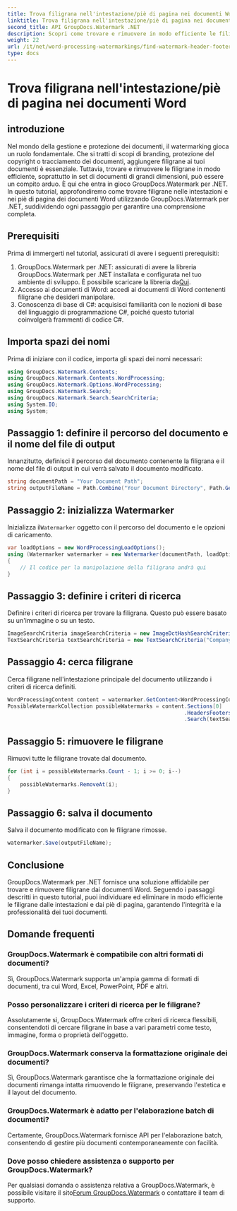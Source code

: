 ```yaml
---
title: Trova filigrana nell'intestazione/piè di pagina nei documenti Word
linktitle: Trova filigrana nell'intestazione/piè di pagina nei documenti Word
second_title: API GroupDocs.Watermark .NET
description: Scopri come trovare e rimuovere in modo efficiente le filigrane dai documenti Word utilizzando GroupDocs per .NET, garantendo l'integrità e la professionalità dei documenti.
weight: 22
url: /it/net/word-processing-watermarkings/find-watermark-header-footer-word-docs/
type: docs
---
```

# Trova filigrana nell'intestazione/piè di pagina nei documenti Word

## introduzione
Nel mondo della gestione e protezione dei documenti, il watermarking gioca un ruolo fondamentale. Che si tratti di scopi di branding, protezione del copyright o tracciamento dei documenti, aggiungere filigrane ai tuoi documenti è essenziale. Tuttavia, trovare e rimuovere le filigrane in modo efficiente, soprattutto in set di documenti di grandi dimensioni, può essere un compito arduo. È qui che entra in gioco GroupDocs.Watermark per .NET. In questo tutorial, approfondiremo come trovare filigrane nelle intestazioni e nei piè di pagina dei documenti Word utilizzando GroupDocs.Watermark per .NET, suddividendo ogni passaggio per garantire una comprensione completa.
## Prerequisiti
Prima di immergerti nel tutorial, assicurati di avere i seguenti prerequisiti:
1. GroupDocs.Watermark per .NET: assicurati di avere la libreria GroupDocs.Watermark per .NET installata e configurata nel tuo ambiente di sviluppo. È possibile scaricare la libreria da[Qui](https://releases.groupdocs.com/Watermark/net/).
2. Accesso ai documenti di Word: accedi ai documenti di Word contenenti filigrane che desideri manipolare.
3. Conoscenza di base di C#: acquisisci familiarità con le nozioni di base del linguaggio di programmazione C#, poiché questo tutorial coinvolgerà frammenti di codice C#.
## Importa spazi dei nomi
Prima di iniziare con il codice, importa gli spazi dei nomi necessari:
```csharp
using GroupDocs.Watermark.Contents;
using GroupDocs.Watermark.Contents.WordProcessing;
using GroupDocs.Watermark.Options.WordProcessing;
using GroupDocs.Watermark.Search;
using GroupDocs.Watermark.Search.SearchCriteria;
using System.IO;
using System;
```
## Passaggio 1: definire il percorso del documento e il nome del file di output
Innanzitutto, definisci il percorso del documento contenente la filigrana e il nome del file di output in cui verrà salvato il documento modificato.
```csharp
string documentPath = "Your Document Path";
string outputFileName = Path.Combine("Your Document Directory", Path.GetFileName(documentPath));
```
## Passaggio 2: inizializza Watermarker
 Inizializza il`Watermarker` oggetto con il percorso del documento e le opzioni di caricamento.
```csharp
var loadOptions = new WordProcessingLoadOptions();
using (Watermarker watermarker = new Watermarker(documentPath, loadOptions))
{
    // Il codice per la manipolazione della filigrana andrà qui
}
```
## Passaggio 3: definire i criteri di ricerca
Definire i criteri di ricerca per trovare la filigrana. Questo può essere basato su un'immagine o su un testo.
```csharp
ImageSearchCriteria imageSearchCriteria = new ImageDctHashSearchCriteria(Constants.LogoPng);
TextSearchCriteria textSearchCriteria = new TextSearchCriteria("Company Name");
```
## Passaggio 4: cerca filigrane
Cerca filigrane nell'intestazione principale del documento utilizzando i criteri di ricerca definiti.
```csharp
WordProcessingContent content = watermarker.GetContent<WordProcessingContent>();
PossibleWatermarkCollection possibleWatermarks = content.Sections[0]
                                                        .HeadersFooters[OfficeHeaderFooterType.HeaderPrimary]
                                                        .Search(textSearchCriteria.Or(imageSearchCriteria));
```
## Passaggio 5: rimuovere le filigrane
Rimuovi tutte le filigrane trovate dal documento.
```csharp
for (int i = possibleWatermarks.Count - 1; i >= 0; i--)
{
    possibleWatermarks.RemoveAt(i);
}
```
## Passaggio 6: salva il documento
Salva il documento modificato con le filigrane rimosse.
```csharp
watermarker.Save(outputFileName);
```

## Conclusione
GroupDocs.Watermark per .NET fornisce una soluzione affidabile per trovare e rimuovere filigrane dai documenti Word. Seguendo i passaggi descritti in questo tutorial, puoi individuare ed eliminare in modo efficiente le filigrane dalle intestazioni e dai piè di pagina, garantendo l'integrità e la professionalità dei tuoi documenti.
## Domande frequenti
### GroupDocs.Watermark è compatibile con altri formati di documenti?
Sì, GroupDocs.Watermark supporta un'ampia gamma di formati di documenti, tra cui Word, Excel, PowerPoint, PDF e altri.
### Posso personalizzare i criteri di ricerca per le filigrane?
Assolutamente sì, GroupDocs.Watermark offre criteri di ricerca flessibili, consentendoti di cercare filigrane in base a vari parametri come testo, immagine, forma o proprietà dell'oggetto.
### GroupDocs.Watermark conserva la formattazione originale dei documenti?
Sì, GroupDocs.Watermark garantisce che la formattazione originale dei documenti rimanga intatta rimuovendo le filigrane, preservando l'estetica e il layout del documento.
### GroupDocs.Watermark è adatto per l'elaborazione batch di documenti?
Certamente, GroupDocs.Watermark fornisce API per l'elaborazione batch, consentendo di gestire più documenti contemporaneamente con facilità.
### Dove posso chiedere assistenza o supporto per GroupDocs.Watermark?
 Per qualsiasi domanda o assistenza relativa a GroupDocs.Watermark, è possibile visitare il sito[Forum GroupDocs.Watermark](https://forum.groupdocs.com/c/watermark/19) o contattare il team di supporto.